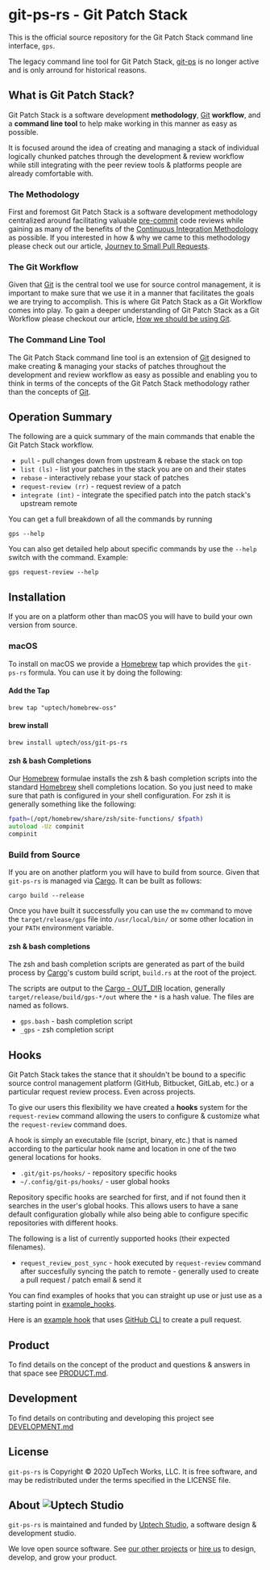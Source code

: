 # git-ps-rs - Git Patch Stack

This is the official source repository for the Git Patch Stack command line
interface, `gps`. 

The legacy command line tool for Git Patch Stack,
[git-ps](https://github.com/uptech/git-ps) is no longer active and is only
arround for historical reasons.

## What is Git Patch Stack?

Git Patch Stack is a software development **methodology**, [Git][]
**workflow**, and a **command line tool** to help make working in this manner
as easy as possible.

It is focused around the idea of creating and managing a stack of individual
logically chunked patches through the development & review workflow while still
integrating with the peer review tools & platforms people are already
comfortable with.

### The Methodology

First and foremost Git Patch Stack is a software development methodology
centralized around facilitating valuable [pre-commit][] code reviews while
gaining as many of the benefits of the [Continuous Integration Methodology][]
as possible. If you interested in how & why we came to this methodology please
check out our article, [Journey to Small Pull Requests][].

### The Git Workflow

Given that [Git][] is the central tool we use for source control management, it
is important to make sure that we use it in a manner that facilitates the goals
we are trying to accomplish. This is where Git Patch Stack as a Git Workflow
comes into play. To gain a deeper understanding of Git Patch Stack as a Git
Workflow please checkout our article, [How we should be using Git][].

### The Command Line Tool

The Git Patch Stack command line tool is an extension of [Git][] designed to
make creating & managing your stacks of patches throughout the development and
review workflow as easy as possible and enabling you to think in terms of the
concepts of the Git Patch Stack methodology rather than the concepts of
[Git][].

## Operation Summary

The following are a quick summary of the main commands that enable the Git
Patch Stack workflow.

- `pull` - pull changes down from upstream & rebase the stack on top
- `list (ls)` - list your patches in the stack you are on and their states
- `rebase` - interactively rebase your stack of patches
- `request-review (rr)` - request review of a patch
- `integrate (int)` - integrate the specified patch into the patch stack's upstream remote

You can get a full breakdown of all the commands by running

```
gps --help
```

You can also get detailed help about specific commands by use the `--help` switch with the command. Example:

```
gps request-review --help
```

## Installation 

If you are on a platform other than macOS you will have to build your own
version from source.

### macOS

To install on macOS we provide a [Homebrew][] tap which provides the
`git-ps-rs` formula. You can use it by doing the following:

#### Add the Tap

	brew tap "uptech/homebrew-oss"

#### brew install

	brew install uptech/oss/git-ps-rs

#### zsh & bash Completions

Our [Homebrew][] formulae installs the zsh & bash completion scripts into the
standard [Homebrew][] shell completions location. So you just need to make sure
that path is configured in your shell configuration. For zsh it is generally
something like the following:

```zsh
fpath=(/opt/homebrew/share/zsh/site-functions/ $fpath)
autoload -Uz compinit
compinit
```

### Build from Source

If you are on another platform you will have to build from source. Given
that `git-ps-rs` is managed via [Cargo][]. It can be built as follows:

	cargo build --release

Once you have built it successfully you can use the `mv` command to move the
`target/release/gps` file into `/usr/local/bin/` or some other location in your
`PATH` environment variable.

#### zsh & bash completions

The zsh and bash completion scripts are generated as part of the build process
by [Cargo][]'s custom build script, `build.rs` at the root of the project.

The scripts are output to the [Cargo -
OUT_DIR](https://doc.rust-lang.org/cargo/reference/environment-variables.html)
location, generally `target/release/build/gps-*/out` where the `*` is a hash
value. The files are named as follows.

- `gps.bash` - bash completion script
- `_gps` - zsh completion script

## Hooks

Git Patch Stack takes the stance that it shouldn't be bound to a specific
source control management platform (GitHub, Bitbucket, GitLab, etc.) or a
particular request review process. Even across projects.

To give our users this flexibility we have created a **hooks** system for the
`request-review` command allowing the users to configure & customize what the
`request-review` command does.

A hook is simply an executable file (script, binary, etc.) that is named
according to the particular hook name and location in one of the two general
locations for hooks.

- `.git/git-ps/hooks/` - repository specific hooks
- `~/.config/git-ps/hooks/` - user global hooks

Repository specific hooks are searched for first, and if not found then
it searches in the user's global hooks. This allows users to have a sane default
configuration globally while also being able to configure specific repositories
with different hooks.

The following is a list of currently supported hooks (their expected filenames).

- `request_review_post_sync` - hook executed by `request-review` command after succesfully syncing the patch to remote - generally used to create a pull request / patch email & send it

You can find examples of hooks that you can straight up use or just use as a starting point in [example_hooks](/example_hooks).

Here is an [example hook](/example_hooks/request_review_post_sync-github-cli-example) that uses [GitHub CLI][] to create a pull request.

## Product

To find details on the concept of the product and questions & answers in that space see [PRODUCT.md](PRODUCT.md).

## Development

To find details on contributing and developing this project see [DEVELOPMENT.md](DEVELOPMENT.md)

## License

`git-ps-rs` is Copyright © 2020 UpTech Works, LLC. It is free software, and
may be redistributed under the terms specified in the LICENSE file.

## About <img src="https://uploads-ssl.webflow.com/6222b1faf83d05669ca63972/624dc2dea4bbe5dd1d21a04c_uptechstudio-logo.svg" alt="Uptech Studio">

`git-ps-rs` is maintained and funded by [Uptech Studio][uptech], a software
design & development studio.

We love open source software. See [our other projects][community] or
[hire us][hire] to design, develop, and grow your product.

[community]: https://github.com/uptech
[hire]: https://www.uptechstudio.com/careers
[uptech]: https://uptechstudio.com
[Cargo]: https://doc.rust-lang.org/cargo/
[Homebrew]: https://brew.sh
[Git]: https://git-scm.com
[Continuous Integration Methodology]: https://en.wikipedia.org/wiki/Continuous_integration
[pre-commit]: https://www.devart.com/review-assistant/learnmore/pre-commit-vs-post-commit.html
[Journey to Small Pull Requests]: https://engineering.uptechstudio.com/blog/journey-to-small-pull-requests/
[How we should be using Git]: https://engineering.uptechstudio.com/blog/how-we-should-be-using-git/
[GitHub CLI]: https://cli.github.com
